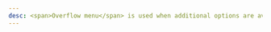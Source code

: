```yaml
---
desc: <span>Overflow menu</span> is used when additional options are available to the user and there is a space constraint.
---
```

